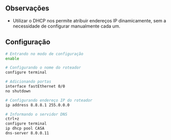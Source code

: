 ## Observações

- Utilizar o DHCP nos permite atribuir endereços IP dinamicamente, sem a necessidade de configurar manualmente cada um.

## Configuração

```bash	
# Entrando no modo de configuração
enable

# Configurando o nome do roteador
configure terminal

# Adicionando portas
interface fastEthernet 0/0
no shutdown

# Configurando endereço IP do roteador
ip address 8.8.8.1 255.0.0.0 

# Informando o servidor DNS
ctrl+z
configure terminal
ip dhcp pool CASA
dns-server 8.0.0.11
```